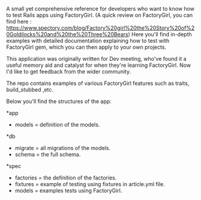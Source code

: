 A small yet comprehensive reference for developers who want to know how to test Rails apps using FactoryGirl.
(A quick review on FactoryGirl, you can find here :
  https://www.spectory.com/blog/Factory%20girl%20the%20Story%20of%20Goldilocks%20and%20the%20Three%20Bears)
Here you'll find in-depth examples with detailed documentation explaining how to test with FactoryGirl gem, which you can then apply to your own projects.

This application was originally written for Dev meeting, who've found it a useful memory aid and catalyst for when they're learning FactoryGirl.
Now I'd like to get feedback from the wider community.

The repo contains examples of various FactoryGirl features such as traits, build_stubbed ,etc.

Below you'll find the structures of the app:

*app
  - models = definition of the models.

*db
  - migrate = all migrations of the models.
  - schema = the full schema.

*spec
  - factories = the definition of the factories.
  - fixtures = example of testing using fixtures in article.yml file.
  - models = examples tests using FactoryGirl.
